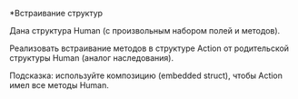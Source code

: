 *Встраивание структур

Дана структура Human (с произвольным набором полей и методов).

Реализовать встраивание методов в структуре Action от родительской структуры Human (аналог наследования).

Подсказка: используйте композицию (embedded struct), чтобы Action имел все методы Human.